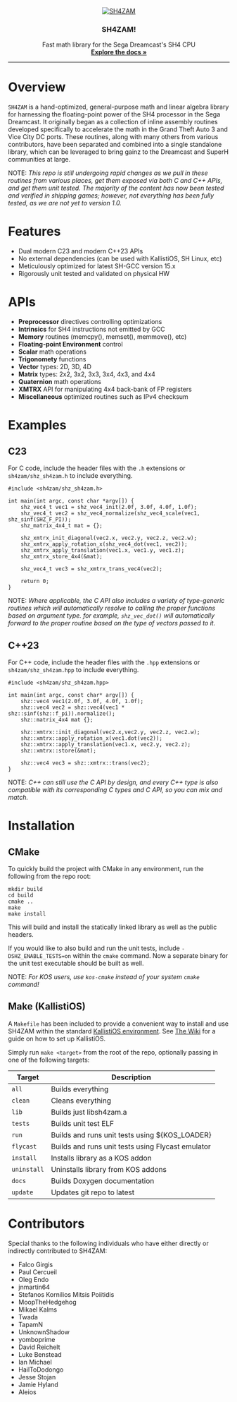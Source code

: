 <!-- PROJECT LOGO -->
<div align="center">
  <a href="https://github.com/gyrovorbis/sh4zam">
    <img src="http://sh4zam.elysianshadows.com/logo.png" alt="SH4ZAM">
  </a>
  <h3 align="center"><strong>SH4ZAM!</strong></h3>
  <p align="center">
    Fast math library for the Sega Dreamcast's SH4 CPU
    <br />
    <a href="http://sh4zam.elysianshadows.com"><strong>Explore the docs »</strong></a>
  </p>
</div>
<hr>

# Overview
`SH4ZAM` is a hand-optimized, general-purpose math and linear algebra library for harnessing the floating-point power of the SH4 processor in the Sega Dreamcast. It originally began as a collection of inline assembly routines developed specifically to accelerate the math in the Grand Theft Auto 3 and Vice City DC ports. These routines, along with many others from various contributors, have been separated and combined into a single standalone library, which can be leveraged to bring gainz to the Dreamcast and SuperH communities at large.

NOTE: <i>This repo is still undergoing rapid changes as we pull in these routines from various places, get them exposed via both C and C++ APIs, and get them unit tested. The majority of the content has now been tested and verified in shipping games; however, not everything has been fully tested, as we are not yet to version 1.0.</i>

# Features
- Dual modern C23 and modern C++23 APIs
- No external dependencies (can be used with KallistiOS, SH Linux, etc)
- Meticulously optimized for latest SH-GCC version 15.x
- Rigorously unit tested and validated on physical HW

# APIs
- **Preprocessor** directives controlling optimizations
- **Intrinsics** for SH4 instructions not emitted by GCC
- **Memory** routines (memcpy(), memset(), memmove(), etc)
- **Floating-point Environment** control
- **Scalar** math operations
- **Trigonomety** functions
- **Vector** types: 2D, 3D, 4D
- **Matrix** types: 2x2, 3x2, 3x3, 3x4, 4x3, and 4x4
- **Quaternion** math operations
- **XMTRX** API for manipulating 4x4 back-bank of FP registers
- **Miscellaneous** optimized routines such as IPv4 checksum

# Examples

## C23
For C code, include the header files with the `.h` extensions or `sh4zam/shz_sh4zam.h` to include everything.

    #include <sh4zam/shz_sh4zam.h>

    int main(int argc, const char *argv[]) {
        shz_vec4_t vec1 = shz_vec4_init(2.0f, 3.0f, 4.0f, 1.0f);
        shz_vec4_t vec2 = shz_vec4_normalize(shz_vec4_scale(vec1, shz_sinf(SHZ_F_PI));
        shz_matrix_4x4_t mat = {};

        shz_xmtrx_init_diagonal(vec2.x, vec2.y, vec2.z, vec2.w);
        shz_xmtrx_apply_rotation_x(shz_vec4_dot(vec1, vec2));
        shz_xmtrx_apply_translation(vec1.x, vec1.y, vec1.z);
        shz_xmtrx_store_4x4(&mat);

        shz_vec4_t vec3 = shz_xmtrx_trans_vec4(vec2);

        return 0;
    }

NOTE: <i>Where applicable, the C API also includes a variety of type-generic routines which will automatically resolve to calling the proper functions based on argument type. for example, `shz_vec_dot()` will automatically forward to the proper routine based on the type of vectors passed to it.</i>

## C++23
For C++ code, include the header files with the `.hpp` extensions or `sh4zam/shz_sh4zam.hpp` to include everything.

    #include <sh4zam/shz_sh4zam.hpp>

    int main(int argc, const char* argv[]) {
        shz::vec4 vec1(2.0f, 3.0f, 4.0f, 1.0f);
        shz::vec4 vec2 = shz::vec4(vec1 * shz::sinf(shz::f_pi)).normalize();
        shz::matrix_4x4 mat {};

        shz::xmtrx::init_diagonal(vec2.x,vec2.y, vec2.z, vec2.w);
        shz::xmtrx::apply_rotation_x(vec1.dot(vec2));
        shz::xmtrx::apply_translation(vec1.x, vec2.y, vec2.z);
        shz::xmtrx::store(&mat);

        shz::vec4 vec3 = shz::xmtrx::trans(vec2);
    }

NOTE: <i>C++ can still use the C API by design, and every C++ type is also compatible with its corresponding C types and C API, so you can mix and match.</i>

# Installation

## CMake
To quickly build the project with CMake in any environment, run the following from the repo root:
```
mkdir build
cd build
cmake ..
make
make install
```
This will build and install the statically linked library as well as the public headers.

If you would like to also build and run the unit tests, include `-DSHZ_ENABLE_TESTS=on` within the `cmake` command. Now a separate binary for the unit test executable should be built as well.

NOTE: <i>For KOS users, use `kos-cmake` instead of your system `cmake` command!</i>

## Make (KallistiOS)
A `Makefile` has been included to provide a convenient way to install and use SH4ZAM within the standard [KallistiOS environment](https://github.com/KallistiOS/KallistiOS). See [The Wiki](https://dreamcast.wiki/Getting_Started_with_Dreamcast_development) for a guide on how to set up KallistiOS.

Simply run `make <target>` from the root of the repo, optionally passing in one of the following targets:

Target      | Description
------------|------------
`all`       | Builds everything
`clean`     | Cleans everything
`lib`       | Builds just libsh4zam.a
`tests`     | Builds unit test ELF
`run`       | Builds and runs unit tests using ${KOS_LOADER}
`flycast`   | Builds and runs unit tests using Flycast emulator
`install`   | Installs library as a KOS addon
`uninstall` | Uninstalls library from KOS addons
`docs`      | Builds Doxygen documentation
`update`    | Updates git repo to latest

# Contributors

Special thanks to the following individuals who have either directly or indirectly contributed to SH4ZAM:
- Falco Girgis
- Paul Cercueil
- Oleg Endo
- jnmartin64
- Stefanos Kornilios Mitsis Poiitidis
- MoopTheHedgehog
- Mikael Kalms
- Twada
- TapamN
- UnknownShadow
- yomboprime
- David Reichelt
- Luke Benstead
- Ian Michael
- HailToDodongo
- Jesse Stojan
- Jamie Hyland
- Aleios
